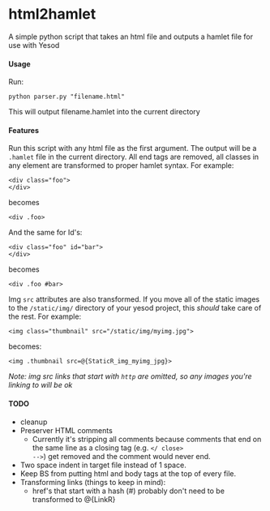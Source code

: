 html2hamlet
===========

A simple python script that takes an html file and outputs a hamlet file for use with Yesod

#### Usage

Run:
    
    python parser.py "filename.html"
    
This will output filename.hamlet into the current directory

#### Features
Run this script with any html file as the first argument. The output will be a
`.hamlet` file in the current directory. All end tags are removed, all classes in any element are
transformed to proper hamlet syntax. For example:

    <div class="foo">
    </div>

becomes

    <div .foo> 

And the same for Id's:

    <div class="foo" id="bar">
    </div>

becomes

    <div .foo #bar>

Img `src` attributes are also transformed. If you move all of the static images to the `/static/img/`
directory of your yesod project, this *should* take care of the rest. For example:

    <img class="thumbnail" src="/static/img/myimg.jpg">

becomes:

    <img .thumbnail src=@{StaticR_img_myimg_jpg}>

*Note: img src links that start with `http` are omitted, so any images you're linking to will be ok*

#### TODO

- cleanup
- Preserver HTML comments
  - Currently it's stripping all comments because comments that end on the same
    line as a closing tag (e.g. <code></ close> --></code>) get removed and the comment would never end.
- Two space indent in target file instead of 1 space.
- Keep BS from putting html and body tags at the top of every file.
- Transforming links (things to keep in mind):
  - href's that start with a hash (#) probably don't need to be transformed to @{LinkR}
